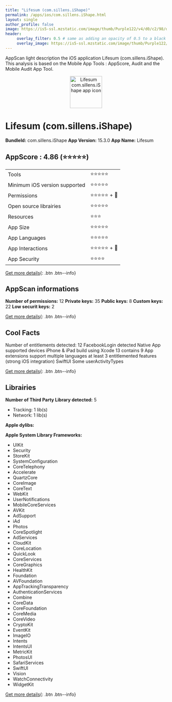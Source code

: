 ```yaml
---
title: "Lifesum (com.sillens.iShape)"
permalink: /apps/ios/com.sillens.iShape.html
layout: single
author_profile: false
image: https://is5-ssl.mzstatic.com/image/thumb/Purple122/v4/d0/c2/98/d0c298bf-420e-5f06-1df2-b590a80be7ef/AppIcon-green-0-1x_U007emarketing-0-7-0-85-220.png/512x512bb.jpg
header: 
     overlay_filter: 0.5 # same as adding an opacity of 0.5 to a black background
     overlay_image: https://is5-ssl.mzstatic.com/image/thumb/Purple122/v4/d0/c2/98/d0c298bf-420e-5f06-1df2-b590a80be7ef/AppIcon-green-0-1x_U007emarketing-0-7-0-85-220.png/512x512bb.jpg
---
```

AppScan light description the iOS application Lifesum (com.sillens.iShape). This analysis is based on the Mobile App Tools : AppScore, Audit and the Mobile Audit App Tool.

  
  
<div style="text-align: center;"><img src="https://is5-ssl.mzstatic.com/image/thumb/Purple122/v4/d0/c2/98/d0c298bf-420e-5f06-1df2-b590a80be7ef/AppIcon-green-0-1x_U007emarketing-0-7-0-85-220.png/512x512bb.jpg" width="100" height="100" alt="Lifesum com.sillens.iShape app icon"></div>  
  
# Lifesum (com.sillens.iShape)

**BundleId:** com.sillens.iShape
**App Version:** 15.3.0
**App Name:** Lifesum


## AppScore : 4.86 (⭐️⭐️⭐️⭐️⭐️) 

<table>
<tr><td> Tools </td><td> ⭐️⭐️⭐️⭐️⭐️ </td></tr>
<tr><td> Minimum iOS version supported </td><td> ⭐️⭐️⭐️⭐️⭐️ </td></tr>
<tr><td> Permissions </td><td> ⭐️⭐️⭐️⭐️⭐️ + 🌟 </td></tr>
<tr><td> Open source librairies </td><td> ⭐️⭐️⭐️⭐️⭐️ </td></tr>
<tr><td> Resources </td><td> ⭐️⭐️⭐️ </td></tr>
<tr><td> App Size </td><td> ⭐️⭐️⭐️⭐️⭐️ </td></tr>
<tr><td> App Languages </td><td> ⭐️⭐️⭐️⭐️⭐️ </td></tr>
<tr><td> App Interactions </td><td> ⭐️⭐️⭐️⭐️⭐️ + 🌟 </td></tr>
<tr><td> App Security </td><td> ⭐️⭐️⭐️⭐️ </td></tr>
</table>

[Get more details](/pricing.html){: .btn .btn--info}  
  
## AppScan informations 

**Number of permissions:** 12
**Private keys:** 35
**Public keys:** 8
**Custom keys:** 22
**Low securit keys:** 2
  
[Get more details](/pricing.html){: .btn .btn--info}

## Cool Facts

Number of entitlements detected: 12
FacebookLogin detected
Native App
supported devices iPhone & iPad
build using Xcode 13
contains 9 App extensions
support multiple languages
at least 3 entitlemented features (strong iOS integration)
SwiftUI
Some userActivityTypes
  
[Get more details](/pricing.html){: .btn .btn--info}

## Librairies 
**Number of Third Party Library detected:** 5
- Tracking: 1 lib(s)
- Network: 1 lib(s)

**Apple dylibs:**


**Apple System Library Frameworks:**
- UIKit
- Security
- StoreKit
- SystemConfiguration
- CoreTelephony
- Accelerate
- QuartzCore
- CoreImage
- CoreText
- WebKit
- UserNotifications
- MobileCoreServices
- AVKit
- AdSupport
- iAd
- Photos
- CoreSpotlight
- AdServices
- CloudKit
- CoreLocation
- QuickLook
- CoreServices
- CoreGraphics
- HealthKit
- Foundation
- AVFoundation
- AppTrackingTransparency
- AuthenticationServices
- Combine
- CoreData
- CoreFoundation
- CoreMedia
- CoreVideo
- CryptoKit
- EventKit
- ImageIO
- Intents
- IntentsUI
- MetricKit
- PhotosUI
- SafariServices
- SwiftUI
- Vision
- WatchConnectivity
- WidgetKit


  
[Get more details](/pricing.html){: .btn .btn--info}

